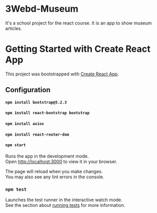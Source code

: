 # 3Webd-Museum

It's a school project for the react course. It is an app to show museum articles.

# Getting Started with Create React App

This project was bootstrapped with [Create React App](https://github.com/facebook/create-react-app).

## Configuration

#### `npm install bootstrap@5.2.3`
#### `npm install react-bootstrap bootstrap`
#### `npm install axios`
#### `npm install react-router-dom`
#### `npm start`


Runs the app in the development mode.\
Open [http://localhost:3000](http://localhost:3000) to view it in your browser.

The page will reload when you make changes.\
You may also see any lint errors in the console.

### `npm test`

Launches the test runner in the interactive watch mode.\
See the section about [running tests](https://facebook.github.io/create-react-app/docs/running-tests) for more information.
